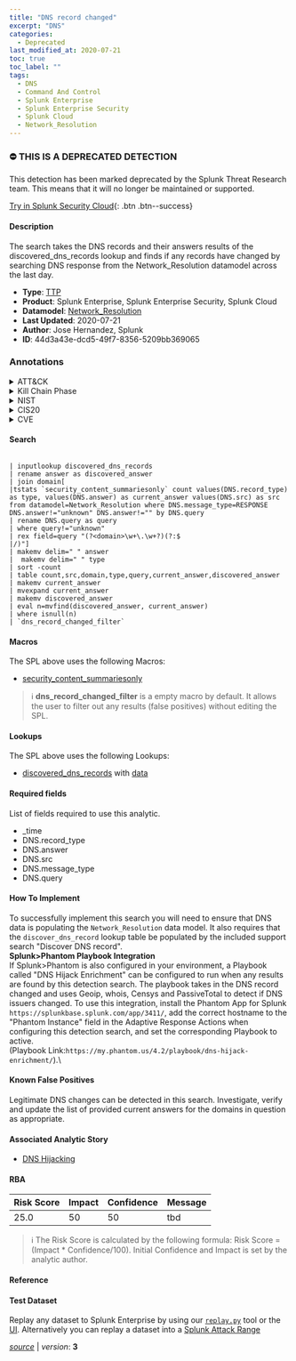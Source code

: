 ```yaml
---
title: "DNS record changed"
excerpt: "DNS"
categories:
  - Deprecated
last_modified_at: 2020-07-21
toc: true
toc_label: ""
tags:
  - DNS
  - Command And Control
  - Splunk Enterprise
  - Splunk Enterprise Security
  - Splunk Cloud
  - Network_Resolution
---
```



### :no_entry: THIS IS A DEPRECATED DETECTION
This detection has been marked deprecated by the Splunk Threat Research team. This means that it will no longer be maintained or supported. 


[Try in Splunk Security Cloud](https://www.splunk.com/en_us/cyber-security.html){: .btn .btn--success}

#### Description

The search takes the DNS records and their answers results of the discovered_dns_records lookup and finds if any records have changed by searching DNS response from the Network_Resolution datamodel across the last day.

- **Type**: [TTP](https://github.com/splunk/security_content/wiki/Detection-Analytic-Types)
- **Product**: Splunk Enterprise, Splunk Enterprise Security, Splunk Cloud
- **Datamodel**: [Network_Resolution](https://docs.splunk.com/Documentation/CIM/latest/User/NetworkResolution)
- **Last Updated**: 2020-07-21
- **Author**: Jose Hernandez, Splunk
- **ID**: 44d3a43e-dcd5-49f7-8356-5209bb369065

### Annotations
<details>
  <summary>ATT&CK</summary>

<div markdown="1">

#### [ATT&CK](https://attack.mitre.org/)

| ID          | Technique   | Tactic         |
| ----------- | ----------- |--------------- |
| [T1071.004](https://attack.mitre.org/techniques/T1071/004/) | DNS | Command And Control |

</div>
</details>


<details>
  <summary>Kill Chain Phase</summary>

<div markdown="1">

* Command &amp; Control


</div>
</details>


<details>
  <summary>NIST</summary>

<div markdown="1">

* ID.AM
* PR.DS
* PR.IP
* DE.AE
* DE.CM



</div>
</details>

<details>
  <summary>CIS20</summary>

<div markdown="1">

* CIS 1
* CIS 3
* CIS 8
* CIS 12



</div>
</details>

<details>
  <summary>CVE</summary>

<div markdown="1">


</div>
</details>


#### Search

```

| inputlookup discovered_dns_records 
| rename answer as discovered_answer 
| join domain[
|tstats `security_content_summariesonly` count values(DNS.record_type) as type, values(DNS.answer) as current_answer values(DNS.src) as src from datamodel=Network_Resolution where DNS.message_type=RESPONSE DNS.answer!="unknown" DNS.answer!="" by DNS.query 
| rename DNS.query as query 
| where query!="unknown" 
| rex field=query "(?<domain>\w+\.\w+?)(?:$
|/)"] 
| makemv delim=" " answer 
|  makemv delim=" " type 
| sort -count 
| table count,src,domain,type,query,current_answer,discovered_answer 
| makemv current_answer  
| mvexpand current_answer 
| makemv discovered_answer 
| eval n=mvfind(discovered_answer, current_answer) 
| where isnull(n) 
| `dns_record_changed_filter`
```

#### Macros
The SPL above uses the following Macros:
* [security_content_summariesonly](https://github.com/splunk/security_content/blob/develop/macros/security_content_summariesonly.yml)

> :information_source:
> **dns_record_changed_filter** is a empty macro by default. It allows the user to filter out any results (false positives) without editing the SPL.

#### Lookups
The SPL above uses the following Lookups:

* [discovered_dns_records](https://github.com/splunk/security_content/blob/develop/lookups/discovered_dns_records.yml) with [data](https://github.com/splunk/security_content/tree/develop/lookups/discovered_dns_records.csv)



#### Required fields
List of fields required to use this analytic.
* _time
* DNS.record_type
* DNS.answer
* DNS.src
* DNS.message_type
* DNS.query



#### How To Implement
To successfully implement this search you will need to ensure that DNS data is populating the `Network_Resolution` data model. It also requires that the `discover_dns_record` lookup table be populated by the included support search &#34;Discover DNS record&#34;. \
 **Splunk&gt;Phantom Playbook Integration**\
If Splunk&gt;Phantom is also configured in your environment, a Playbook called &#34;DNS Hijack Enrichment&#34; can be configured to run when any results are found by this detection search. The playbook takes in the DNS record changed and uses Geoip, whois, Censys and PassiveTotal to detect if DNS issuers changed. To use this integration, install the Phantom App for Splunk `https://splunkbase.splunk.com/app/3411/`, add the correct hostname to the &#34;Phantom Instance&#34; field in the Adaptive Response Actions when configuring this detection search, and set the corresponding Playbook to active. \
(Playbook Link:`https://my.phantom.us/4.2/playbook/dns-hijack-enrichment/`).\

#### Known False Positives
Legitimate DNS changes can be detected in this search. Investigate, verify and update the list of provided current answers for the domains in question as appropriate.

#### Associated Analytic Story
* [DNS Hijacking](/stories/dns_hijacking)




#### RBA

| Risk Score  | Impact      | Confidence   | Message      |
| ----------- | ----------- |--------------|--------------|
| 25.0 | 50 | 50 | tbd |


> :information_source:
> The Risk Score is calculated by the following formula: Risk Score = (Impact * Confidence/100). Initial Confidence and Impact is set by the analytic author.


#### Reference


#### Test Dataset
Replay any dataset to Splunk Enterprise by using our [`replay.py`](https://github.com/splunk/attack_data#using-replaypy) tool or the [UI](https://github.com/splunk/attack_data#using-ui).
Alternatively you can replay a dataset into a [Splunk Attack Range](https://github.com/splunk/attack_range#replay-dumps-into-attack-range-splunk-server)




[*source*](https://github.com/splunk/security_content/tree/develop/detections/deprecated/dns_record_changed.yml) \| *version*: **3**